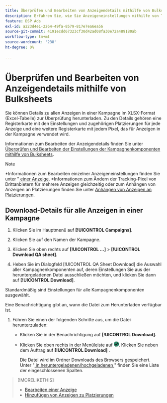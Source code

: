 ```yaml
---
title: Überprüfen und Bearbeiten von Anzeigendetails mithilfe von Bulksheets
description: Erfahren Sie, wie Sie Anzeigeneinstellungen mithilfe von Tabellen stapelweise überprüfen können.
feature: DSP Ads
exl-id: a223d4e1-2264-49fa-8579-817e7ea6ea56
source-git-commit: 4191ecdd67323cf30d42ad08fa30e72a489180ab
workflow-type: tm+mt
source-wordcount: '238'
ht-degree: 0%

---
```


# Überprüfen und Bearbeiten von Anzeigendetails mithilfe von Bulksheets

<!-- I should probably change this filename and get __?__ to set up a redirect from the old file to the new file. -->

Sie können Details zu allen Anzeigen in einer Kampagne im XLSX-Format (Excel-Tabelle) zur Überprüfung herunterladen. Zu den Details gehören eine Registerkarte mit den Einstellungen und zugehörigen Platzierungen für jede Anzeige und eine weitere Registerkarte mit jedem Pixel, das für Anzeigen in der Kampagne verwendet wird.

Informationen zum Bearbeiten der Anzeigendetails finden Sie unter [Überprüfen und Bearbeiten der Einstellungen der Kampagnenkomponenten mithilfe von Bulksheets](/help/dsp/campaign-management/campaign-components-review-edit.md).

>[!NOTE]
>
>*Informationen zum Bearbeiten einzelner Anzeigeneinstellungen finden Sie unter &quot;[ einer Anzeige](/help/dsp/campaign-management/ads/ad-edit.md).
>*Informationen zum Ändern der Tracking-Pixel von Drittanbietern für mehrere Anzeigen gleichzeitig oder zum Anhängen von Anzeigen an Platzierungen finden Sie unter [Anhängen von Anzeigen an Platzierungen](/help/dsp/campaign-management/ads/ad-attach-to-placement.md).

## Download-Details für alle Anzeigen in einer Kampagne

1. Klicken Sie im Hauptmenü auf **[!UICONTROL Campaigns]**.

1. Klicken Sie auf den Namen der Kampagne.

1. Klicken Sie oben rechts auf **[!UICONTROL ...]** > **[!UICONTROL Download QA sheet]**.

1. Heben Sie im Dialogfeld [!UICONTROL QA Sheet Download] die Auswahl aller Kampagnenkomponenten auf, deren Einstellungen Sie aus der heruntergeladenen Datei ausschließen möchten, und klicken Sie dann auf **[!UICONTROL Download]**.

Standardmäßig sind Einstellungen für alle Kampagnenkomponenten ausgewählt.

Eine Benachrichtigung gibt an, wann die Datei zum Herunterladen verfügbar ist.

1. Führen Sie einen der folgenden Schritte aus, um die Datei herunterzuladen:

   * Klicken Sie in der Benachrichtigung auf **[!UICONTROL Download].**

   * Klicken Sie oben rechts in der Menüleiste auf ![Aufträge](/help/dsp/assets/downloads.png). Klicken Sie neben dem Auftrag auf **[!UICONTROL Download]** .

     Die Datei wird im Ordner Downloads des Browsers gespeichert. Unter &quot;[ in heruntergeladenen/hochgeladenen ](#qa-sheet-columns)&quot; finden Sie eine Liste der eingeschlossenen Spalten.

>[!MORELIKETHIS]
>
>* [Bearbeiten einer Anzeige](/help/dsp/campaign-management/ads/ad-edit.md)
>* [Hinzufügen von Anzeigen zu Platzierungen](/help/dsp/campaign-management/ads/ad-attach-to-placement.md)
